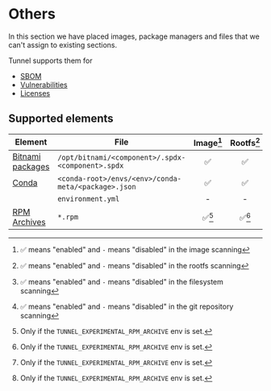 # Others

In this section we have placed images, package managers and files that we can't assign to existing sections.

Tunnel supports them for

- [SBOM][sbom]
- [Vulnerabilities][vuln]
- [Licenses][license]

## Supported elements

| Element                        | File                                                | Image[^1] | Rootfs[^2] | Filesystem[^3] | Repository[^4] |
|--------------------------------|-----------------------------------------------------|:---------:|:----------:|:--------------:|:--------------:|
| [Bitnami packages](bitnami.md) | `/opt/bitnami/<component>/.spdx-<component>.spdx`   |     ✅     |     ✅      |       -        |       -        |
| [Conda](conda.md)              | `<conda-root>/envs/<env>/conda-meta/<package>.json` |     ✅     |     ✅      |       -        |       -        |
|                                | `environment.yml`                                   |     -     |     -      |       ✅        |       ✅        |
| [RPM Archives](rpm.md)         | `*.rpm`                                             |   ✅[^5]   |   ✅[^5]    |     ✅[^5]      |     ✅[^5]      |

[sbom]: ../../supply-chain/sbom.md
[vuln]: ../../scanner/vulnerability.md
[license]: ../../scanner/license.md

[^1]: ✅ means "enabled" and `-` means "disabled" in the image scanning
[^2]: ✅ means "enabled" and `-` means "disabled" in the rootfs scanning
[^3]: ✅ means "enabled" and `-` means "disabled" in the filesystem scanning
[^4]: ✅ means "enabled" and `-` means "disabled" in the git repository scanning
[^5]: Only if the `TUNNEL_EXPERIMENTAL_RPM_ARCHIVE` env is set.

